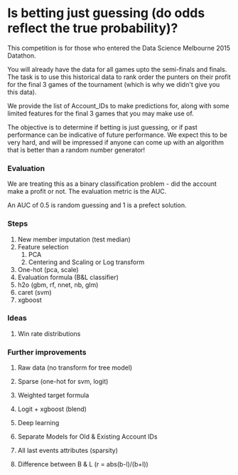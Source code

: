 # Is betting just guessing (do odds reflect the true probability)?

This competition is for those who entered the Data Science Melbourne 2015 Datathon.

You will already have the data for all games upto the semi-finals and finals. The task is to use this historical data to rank order the punters on their profit for the final 3 games of the tournament (which is why we didn't give you this data).

We provide the list of Account_IDs to make predictions for, along with some limited features for the final 3 games that you may make use of.

The objective is to determine if betting is just guessing, or if past performance can be indicative of future performance. We expect this to be very hard, and will be impressed if anyone can come up with an algorithm that is better than a random number generator! 

### Evaluation

We are treating this as a binary classification problem - did the account make a profit or not. The evaluation metric is the AUC.

An AUC of 0.5 is random guessing and 1 is a prefect solution.

### Steps

1. New member imputation (test median)
2. Feature selection
	1. PCA
    2. Centering and Scaling or Log transform
3. One-hot (pca, scale)
4. Evaluation formula (B&L classifier)
5. h2o (gbm, rf, nnet, nb, glm)
6. caret (svm)
7. xgboost

### Ideas
1. Win rate distributions

### Further improvements
1. Raw data (no transform for tree model)
2. Sparse (one-hot for svm, logit)
3. Weighted target formula
4. Logit + xgboost (blend)
5. Deep learning
6. Separate Models for Old & Existing Account IDs

7. All last events attributes (sparsity)
8. Difference between B & L (r = abs(b-l)/(b+l))